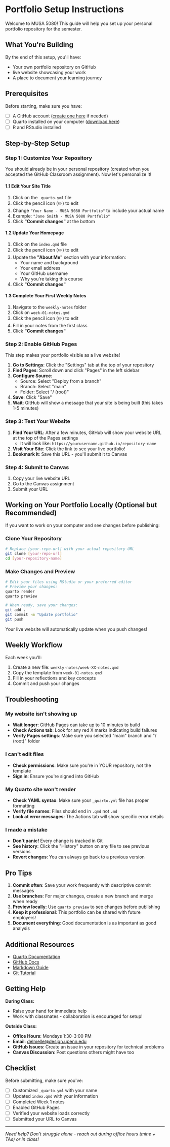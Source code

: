 # Portfolio Setup Instructions

Welcome to MUSA 5080! This guide will help you set up your personal portfolio repository for the semester.

## What You're Building

By the end of this setup, you'll have:
- Your own portfolio repository on GitHub
-  live website showcasing your work
- A place to document your learning journey

## Prerequisites

Before starting, make sure you have:
- [ ] A GitHub account ([create one here](https://github.com/join) if needed)
- [ ] Quarto installed on your computer ([download here](https://quarto.org/docs/get-started/))
- [ ] R and RStudio installed

## Step-by-Step Setup

### Step 1: Customize Your Repository

You should already be in your personal repository (created when you accepted the GitHub Classroom assignment). Now let's personalize it!

#### 1.1 Edit Your Site Title
1. Click on the `_quarto.yml` file
2. Click the pencil icon (✏️) to edit
3. Change `"Your Name - MUSA 5080 Portfolio"` to include your actual name
4. Example: `"Jane Smith - MUSA 5080 Portfolio"`
5. Click **"Commit changes"** at the bottom

#### 1.2 Update Your Homepage
1. Click on the `index.qmd` file
2. Click the pencil icon (✏️) to edit
3. Update the **"About Me"** section with your information:
   - Your name and background
   - Your email address
   - Your GitHub username
   - Why you're taking this course
4. Click **"Commit changes"**

#### 1.3 Complete Your First Weekly Notes
1. Navigate to the `weekly-notes` folder
2. Click on `week-01-notes.qmd`
3. Click the pencil icon (✏️) to edit
4. Fill in your notes from the first class
5. Click **"Commit changes"**

### Step 2: Enable GitHub Pages

This step makes your portfolio visible as a live website!

1. **Go to Settings**: Click the "Settings" tab at the top of your repository
2. **Find Pages**: Scroll down and click "Pages" in the left sidebar
3. **Configure Source**: 
   - Source: Select "Deploy from a branch"
   - Branch: Select "main" 
   - Folder: Select "/ (root)"
4. **Save**: Click "Save"
5. **Wait**: GitHub will show a message that your site is being built (this takes 1-5 minutes)

### Step 3: Test Your Website

1. **Find Your URL**: After a few minutes, GitHub will show your website URL at the top of the Pages settings
   - It will look like: `https://yourusername.github.io/repository-name`
2. **Visit Your Site**: Click the link to see your live portfolio!
3. **Bookmark It**: Save this URL - you'll submit it to Canvas

### Step 4: Submit to Canvas

1. Copy your live website URL
2. Go to the Canvas assignment
3. Submit your URL

## Working on Your Portfolio Locally (Optional but Recommended)

If you want to work on your computer and see changes before publishing:

### Clone Your Repository
```bash
# Replace [your-repo-url] with your actual repository URL
git clone [your-repo-url]
cd [your-repository-name]
```

### Make Changes and Preview
```bash
# Edit your files using RStudio or your preferred editor
# Preview your changes:
quarto render
quarto preview

# When ready, save your changes:
git add .
git commit -m "Update portfolio"
git push
```

Your live website will automatically update when you push changes!

## Weekly Workflow

Each week you'll:
1. Create a new file: `weekly-notes/week-XX-notes.qmd`
2. Copy the template from `week-01-notes.qmd`
3. Fill in your reflections and key concepts
4. Commit and push your changes

## Troubleshooting

### My website isn't showing up
- **Wait longer**: GitHub Pages can take up to 10 minutes to build
- **Check Actions tab**: Look for any red X marks indicating build failures
- **Verify Pages settings**: Make sure you selected "main" branch and "/ (root)" folder

### I can't edit files
- **Check permissions**: Make sure you're in YOUR repository, not the template
- **Sign in**: Ensure you're signed into GitHub

### My Quarto site won't render
- **Check YAML syntax**: Make sure your `_quarto.yml` file has proper formatting
- **Verify file names**: Files should end in `.qmd` not `.md`
- **Look at error messages**: The Actions tab will show specific error details

### I made a mistake
- **Don't panic!** Every change is tracked in Git
- **See history**: Click the "History" button on any file to see previous versions
- **Revert changes**: You can always go back to a previous version

## Pro Tips

1. **Commit often**: Save your work frequently with descriptive commit messages
2. **Use branches**: For major changes, create a new branch and merge when ready
3. **Preview locally**: Use `quarto preview` to see changes before publishing
4. **Keep it professional**: This portfolio can be shared with future employers!
5. **Document everything**: Good documentation is as important as good analysis

## Additional Resources

- [Quarto Documentation](https://quarto.org/docs/)
- [GitHub Docs](https://docs.github.com/)
- [Markdown Guide](https://www.markdownguide.org/)
- [Git Tutorial](https://learngitbranching.js.org/)

## Getting Help

**During Class:**
- Raise your hand for immediate help
- Work with classmates - collaboration is encouraged for setup!

**Outside Class:**
- **Office Hours**: Mondays 1:30-3:00 PM
- **Email**: delmelle@design.upenn.edu
- **GitHub Issues**: Create an issue in your repository for technical problems
- **Canvas Discussion**: Post questions others might have too

## Checklist

Before submitting, make sure you've:
- [ ] Customized `_quarto.yml` with your name
- [ ] Updated `index.qmd` with your information
- [ ] Completed Week 1 notes
- [ ] Enabled GitHub Pages
- [ ] Verified your website loads correctly
- [ ] Submitted your URL to Canvas

---

*Need help? Don't struggle alone - reach out during office hours (mine + TAs) or in class!*